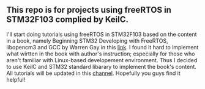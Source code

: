 ## This repo is for projects using freeRTOS in STM32F103 complied by KeilC.
I'll start doing tutorials using freeRTOS in STM32F103 based on the content in a book, namely Beginning STM32 Developing with FreeRTOS, libopencm3 and GCC by Warren Gay in this [link](https://www.amazon.com/Beginning-STM32-Developing-FreeRTOS-libopencm3/dp/1484236238). I found it hard to implement what wirtten in the book with author's instruction; especially for those who aren't familiar with Linux-based developement environment. Thus I decided to use KeilC and STM32 standard libarary to implement the book's content. 
All tutorials will be updated in this [channel](https://www.youtube.com/channel/UC3Dx2LXFpwHeIM1N-hXXF9A?view_as=subscriber). Hopefully you guys find it helpful!

